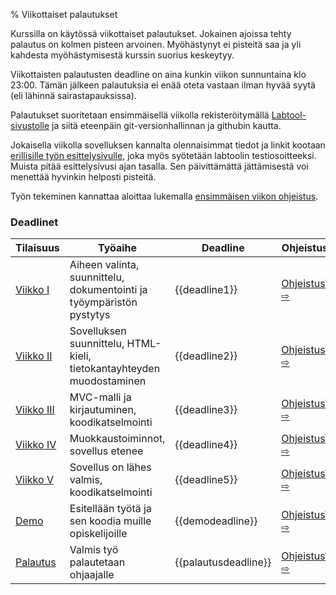% Viikottaiset palautukset
<!-- order: 1 -->

Kurssilla on käytössä viikottaiset palautukset.
Jokainen ajoissa tehty palautus on kolmen pisteen arvoinen.
Myöhästynyt ei pisteitä saa ja yli kahdesta myöhästymisestä kurssin suorius keskeytyy.

Viikottaisten palautusten deadline on aina kunkin viikon sunnuntaina klo 23:00. 
Tämän jälkeen palautuksia ei enää oteta vastaan ilman hyvää syytä (eli lähinnä sairastapauksissa).

Palautukset suoritetaan ensimmäisellä viikolla rekisteröitymällä 
[Labtool-sivustolle](http://tsoha-labtool.herokuapp.com)
ja siitä eteenpäin git-versionhallinnan ja githubin kautta.

Jokaisella viikolla sovelluksen kannalta olennaisimmat tiedot ja linkit kootaan 
[erillisille työn esittelysivulle]({{rootdir}}aikataulu/viikkopalautukset/esittelysivu.html), joka myös syötetään labtoolin testiosoitteeksi.
Muista pitää esittelysivusi ajan tasalla. 
Sen päivittämättä jättämisestä voi menettää hyvinkin helposti pisteitä.

Työn tekeminen kannattaa aloittaa lukemalla [ensimmäisen viikon ohjeistus][viikko1].

### Deadlinet

| Tilaisuus            | Työaihe                                                                | Deadline             | Ohjeistus               |
|----------------------|------------------------------------------------------------------------|----------------------|-------------------------|
| [Viikko I][viikko1]  | Aiheen valinta, suunnittelu, dokumentointi ja työympäristön pystytys   | {{deadline1}}        | [Ohjeistus\ ⇨][viikko1] |
| [Viikko II][viikko2] | Sovelluksen suunnittelu, HTML-kieli, tietokantayhteyden muodostaminen  | {{deadline2}}        | [Ohjeistus\ ⇨][viikko2] |
| [Viikko III][viikko3]| MVC-malli ja kirjautuminen, koodikatselmointi                          | {{deadline3}}        | [Ohjeistus\ ⇨][viikko3] |
| [Viikko IV][viikko4] | Muokkaustoiminnot, sovellus etenee                                     | {{deadline4}}        | [Ohjeistus\ ⇨][viikko4] |
| [Viikko V][viikko5]  | Sovellus on lähes valmis, koodikatselmointi                            | {{deadline5}}        | [Ohjeistus\ ⇨][viikko5] |
| [Demo][demo]         | Esitellään työtä ja sen koodia muille opiskelijoille                   | {{demodeadline}}     | [Ohjeistus\ ⇨][demo]    |
| [Palautus][palautus] | Valmis työ palautetaan ohjaajalle                                      | {{palautusdeadline}} | [Ohjeistus\ ⇨][palautus] |

[viikko1]: {{rootdir}}aikataulu/viikkopalautukset/viikko1.html
[viikko2]: {{rootdir}}aikataulu/viikkopalautukset/viikko2.html
[viikko3]: {{rootdir}}aikataulu/viikkopalautukset/viikko3.html
[viikko4]: {{rootdir}}aikataulu/viikkopalautukset/viikko4.html
[viikko5]: {{rootdir}}aikataulu/viikkopalautukset/viikko5.html
[codereview]: {{rootdir}}aikataulu/koodikatselmointi.html
[demo]: {{rootdir}}aikataulu/demo.html
[palautus]: {{rootdir}}aikataulu/palautus.html
